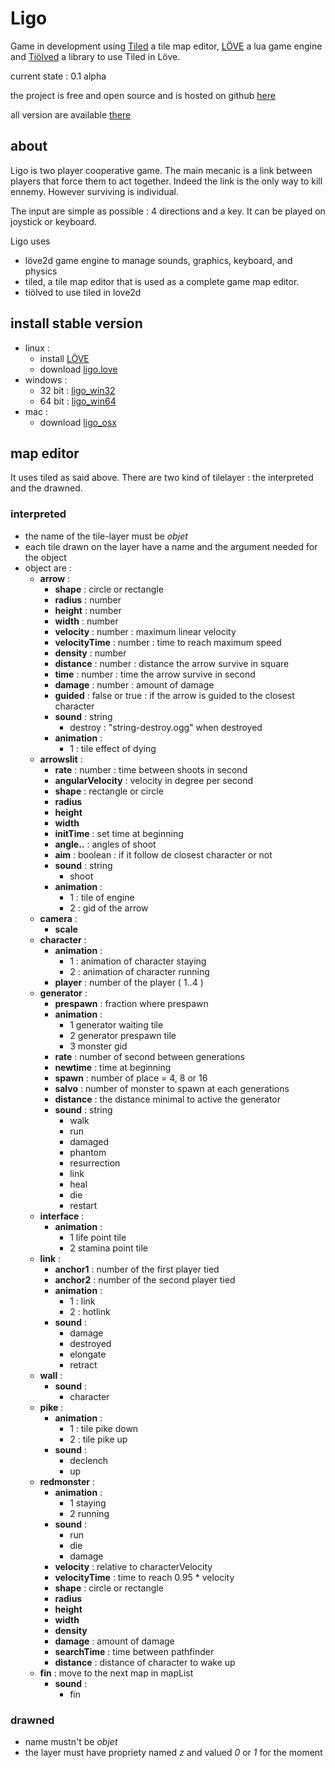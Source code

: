 Ligo
========================================
Game in development using [Tiled](http://www.mapeditor.org/) a tile map editor, [LÖVE](http://love2d.org) a lua game engine and [Tiölved](https://github.com/thiolliere/tiolved) a library to use Tiled in Löve.

current state : 0.1 alpha

the project is free and open source and is hosted on github [here](https://github.com/thiolliere/ligo)

all version are available [there](http://www.thiolliere.org/ligo/download)

about
----------------------------------------
Ligo is two player cooperative game. 
The main mecanic is a link between players that force them to act together. 
Indeed the link is the only way to kill ennemy. 
However surviving is individual.

The input are simple as possible : 4 directions and a key. It can be played on joystick or keyboard.

Ligo uses 

* löve2d game engine to manage sounds, graphics, keyboard, and physics
* tiled, a tile map editor that is used as a complete game map editor.
* tiölved to use tiled in love2d

install stable version
----------------------------------------

* linux : 
	* install [LÖVE](http://love2d.org) 
	* download [ligo.love](http://www.thiolliere.org/ligo/download/stable/ligo.love)
* windows :
	* 32 bit : [ligo_win32](http://www.thiolliere.org/ligo/download/stable/ligo_win32.zip)
	* 64 bit : [ligo_win64](http://www.thiolliere.org/ligo/download/stable/ligo_win64.zip)
* mac :
	* download [ligo_osx](http://www.thiolliere.org/ligo/download/stable/ligo_osx.zip)

map editor
----------------------------------------
It uses tiled as said above. There are two kind of tilelayer : the interpreted and the drawned.

### interpreted
* the name of the tile-layer must be *objet*  
* each tile drawn on the layer have a name and the argument needed for the object
* object are :
  * **arrow** :
    * **shape** : circle or rectangle
    * **radius** : number
    * **height** : number
    * **width** : number
    * **velocity** : number : maximum linear velocity
    * **velocityTime** : number : time to reach maximum speed
    * **density** : number
    * **distance** : number : distance the arrow survive in square
    * **time** : number : time the arrow survive in second
    * **damage** : number : amount of damage
    * **guided** : false or true : if the arrow is guided to the closest character
    * **sound** : string
      * destroy : "string-destroy.ogg" when destroyed 
    * **animation** :
      * 1 : tile effect of dying
  * **arrowslit** :
    * **rate** : number : time between shoots in second
    * **angularVelocity** : velocity in degree per second
    * **shape** : rectangle or circle
    * **radius**
    * **height**
    * **width**
    * **initTime** : set time at beginning
    * **angle..** : angles of shoot
    * **aim** : boolean : if it follow de closest character or not
    * **sound** : string
      * shoot 
    * **animation** :
      * 1 : tile of engine
      * 2 : gid of the arrow
  * **camera** :
    * **scale**
  * **character** :
    * **animation** :
      * 1 : animation of character staying
      * 2 : animation of character running
    * **player** : number of the player ( 1..4 )
  * **generator** :
    * **prespawn** : fraction where prespawn
    * **animation** :
      * 1 generator waiting tile
      * 2 generator prespawn tile 
      * 3 monster gid
    * **rate** : number of second between generations
    * **newtime** : time at beginning
    * **spawn** : number of place = 4, 8 or 16
    * **salvo** : number of monster to spawn at each generations
    * **distance** : the distance minimal to active the generator
    * **sound** : string
      * walk
      * run
      * damaged
      * phantom
      * resurrection
      * link
      * heal
      * die
      * restart
  * **interface** : 
    * **animation** :
      * 1 life point tile
      * 2 stamina point tile
  * **link** :
    * **anchor1** : number of the first player tied
    * **anchor2** : number of the second player tied
    * **animation** :
      * 1 : link
      * 2 : hotlink
    * **sound** :
      * damage
      * destroyed
      * elongate
      * retract
  * **wall** : 
    * **sound** :
      * character
  * **pike** : 
    * **animation** :
      * 1 : tile pike down
      * 2 : tile pike up
    * **sound** :
      * declench
      * up
  * **redmonster** : 
    * **animation** :
      * 1 staying
      * 2 running
    * **sound** :
      * run
      * die
      * damage
    * **velocity** : relative to characterVelocity
    * **velocityTime** : time to reach 0.95 * velocity
    * **shape** : circle or rectangle
    * **radius**
    * **height**
    * **width**
    * **density**
    * **damage** : amount of damage
    * **searchTime** : time between pathfinder
    * **distance** : distance of character to wake up
  * **fin** : move to the next map in mapList
    * **sound** :
      * fin

### drawned
* name mustn't be *objet*
* the layer must have propriety named *z* and valued *0* or *1* for the moment

